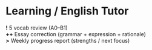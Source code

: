 # Learning / English Tutor
**!** 5 vocab review (A0–B1)  
**++** Essay correction (grammar + expression + rationale)  
**>** Weekly progress report (strengths / next focus)
